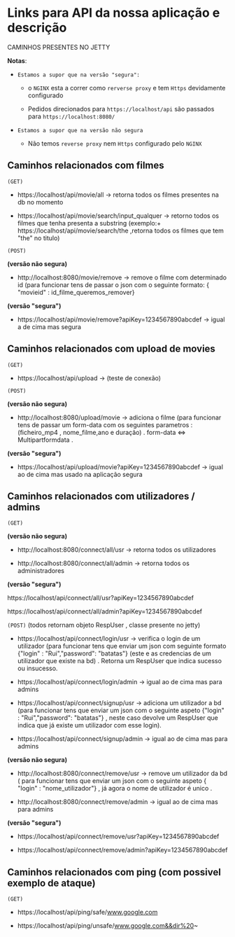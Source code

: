 # Links para API da nossa aplicação e descrição
CAMINHOS PRESENTES NO JETTY

**Notas**:

+ ```Estamos a supor que na versão "segura":```
    +  o ```NGINX``` esta a correr como ```rerverse proxy``` e tem ```Https``` devidamente configurado

    + Pedidos direcionados para ```https://localhost/api``` são passados para ```https://localhost:8080/```

+ ```Estamos a supor que na versão não segura```

    + Não temos ```reverse proxy``` nem ```Https``` configurado pelo  ```NGINX```





## Caminhos relacionados com filmes
```(GET)```

+ https://localhost/api/movie/all -> retorna todos os filmes presentes na db no momento

+ https://localhost/api/movie/search/input_qualquer -> retorno todos os filmes que tenha presenta a substring  (exemplo:+ https://localhost/api/movie/search/the ,retorna todos os filmes que tem "the" no titulo)

```(POST)```

**(versão não segura)**

+ http://localhost:8080/movie/remove -> remove o filme com determinado id (para funcionar tens de passar o json com o seguinte formato: { "movieid" : id_filme_queremos_remover}

**(versão "segura")**

+ https://localhost/api/movie/remove?apiKey=1234567890abcdef -> igual a de cima mas segura

## Caminhos relacionados com upload de movies

```(GET)```
+ https://localhost/api/upload -> (teste de conexão)

```(POST)```

**(versão não segura)**
+ http://localhost:8080/upload/movie -> adiciona o filme (para funcionar tens de passar um form-data com os seguintes parametros : (ficheiro_mp4 , nome_filme,ano e duração) . form-data <=> Multipartformdata . 


**(versão "segura")**
+ https://localhost/api/upload/movie?apiKey=1234567890abcdef -> igual ao de cima mas usado na aplicação segura

## Caminhos relacionados com utilizadores / admins
```(GET)```

**(versão não segura)**

+ http://localhost:8080/connect/all/usr -> retorna todos os utilizadores

+ http://localhost:8080/connect/all/admin -> retorna todos os administradores

**(versão "segura")**

https://localhost/api/connect/all/usr?apiKey=1234567890abcdef

https://localhost/api/connect/all/admin?apiKey=1234567890abcdef

```(POST)``` (todos retornam objeto RespUser , classe presente no jetty)

+ https://localhost/api/connect/login/usr -> verifica o login de  um utilizador (para funcionar tens que enviar um json com seguinte formato {"login" : "Rui","password": "batatas"} (este e as credencias de um utilizador que existe na bd) . Retorna um RespUser que indica sucesso ou insucesso.

+ https://localhost/api/connect/login/admin -> igual ao de cima mas para admins

+ https://localhost/api/connect/signup/usr -> adiciona um utilizador a bd (para funcionar tens que enviar um json com o seguinte aspeto {"login" : "Rui","password": "batatas"} , neste caso devolve um RespUser que indica que já existe um utilizador com esse login).


+ https://localhost/api/connect/signup/admin -> igual ao de cima mas para admins


**(versão não segura)**

+ http://localhost:8080/connect/remove/usr  -> remove um utilizador da bd ( para funcionar tens que enviar um json com o seguinte aspeto   { "login" : "nome_utilizador"} , já agora o nome de utilizador é unico .

+ http://localhost:8080/connect/remove/admin -> igual ao de cima mas para admins

**(versão "segura")**

+ https://localhost/api/connect/remove/usr?apiKey=1234567890abcdef

+ https://localhost/api/connect/remove/admin?apiKey=1234567890abcdef


## Caminhos relacionados com ping (com possivel exemplo de ataque)

```(GET)```

+ https://localhost/api/ping/safe/www.google.com

+ https://localhost/api/ping/unsafe/www.google.com&&dir%20~